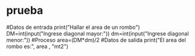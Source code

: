 # prueba
#Datos de entrada
print("Hallar el area de un rombo")
DM=int(input("Ingrese diagonal mayor:"))
dm=int(input("Ingrese diagonal menor:"))
#Proceso
area=(DM*dm)/2
#Datos de salida
print("El area del rombo es:", area , "mt2")